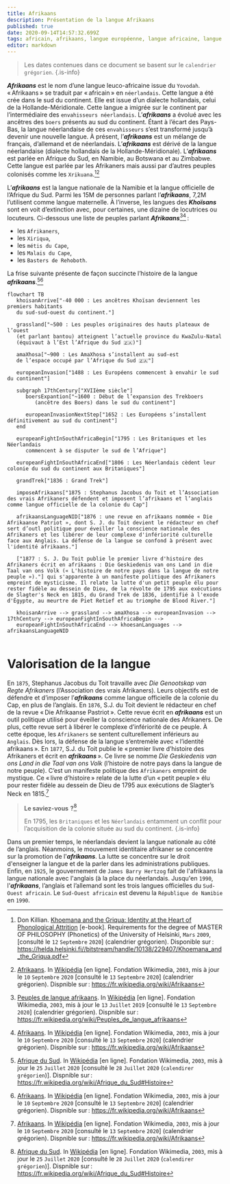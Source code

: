```yaml
---
title: Afrikaans
description: Présentation de la langue Afrikaans
published: true
date: 2020-09-14T14:57:32.699Z
tags: africain, afrikaans, langue européenne, langue africaine, langue leuco-africaine, langue euro-africaine, euro-africaine, euro-africain, leuco-africain, leuco-africaine, africaine, européenne, européen, stephanus, stephanus jacobus du toit, stephanus jacobus, du toit, jacobus
editor: markdown
---
```


> Les dates contenues dans ce document se basent sur le `calendrier grégorien`.
{.is-info}

***Afrikaans*** est le nom d’une langue leuco-africaine issue du `Yovodah`. « Afrikaans » se traduit par « africain » en `néerlandais`.
Cette langue a été crée dans le sud du continent. Elle est issue d’un dialecte hollandais, celui de la Hollande-Méridionale. Cette langue a imigrée sur le continent par l’intermédiaire des `envahisseurs néerlandais`. L’***afrikaans*** a évolué avec les ancêtres des `boers` présents au sud du continent. Étant à l’écart des Pays-Bas, la langue néerlandaise de ces `envahisseurs` s’est transformé jusqu’à devenir une nouvelle langue. À présent, l’***afrikaans*** est un mélange de français, d’allemand et de néerlandais. L’***afrikaans*** est dérivé de la langue néerlandaise (dialecte hollandais de la Hollande-Méridionale).
L’***afrikaans*** est parlée en Afrique du Sud, en Namibie, au Botswana et au Zimbabwe. Cette langue est parlée par les Afrikaners mais aussi par d’autres peuples colonisés comme les `Xrikuana`.[^12][^15]

L’***afrikaans*** est la langue nationale de la Namibie et la langue officielle de l’Afrique du Sud.
Parmi les 15M de personnes parlant l’***afrikaans***, 7,2M l’utilisent comme langue maternelle. À l’inverse, les langues des ***Khoïsans*** sont en voit d’extinction avec, pour certaines, une dizaine de locutrices ou locuteurs. Ci-dessous une liste de peuples parlant ***Afrikaans***[^1][^15] :

- les `Afrikaners`,
- les `Xiriqua`,
- les `métis du Cape`,
- les `Malais du Cape`,
- les `Basters de Rehoboth`.

La frise suivante présente de façon succincte l’histoire de la langue ***afrikaans***.[^4][^15]

```mermaid
flowchart TB
   khoisanArrive["-40 000 : Les ancêtres Khoïsan deviennent les premiers habitants
   du sud-sud-ouest du continent."]
   
   grassland["~500 : Les peuples originaires des hauts plateaux de l’ouest
   (et parlant bantou) atteignent l’actuelle province du KwaZulu-Natal
   (équivaut à l’Est l’Afrique du Sud 🇿🇦)"]
   
   amaXhosa["~900 : Les AmaXhosa s’installent au sud-est
   de l’espace occupé par l’Afrique du Sud 🇿🇦"]
   
   europeanInvasion["1488 : Les Européens commencent à envahir le sud du continent"]
   
   subgraph 17thCentury["XVIIème siècle"]
      boersExpantion["~1600 : Début de l’expansion des Trekboers
         (ancêtre des Boers) dans le sud du continent"]
      
      europeanInvasionNextStep["1652 : Les Européens s’installent définitivement au sud du continent"]
   end
   
   europeanFightInSouthAfricaBegin["1795 : Les Britaniques et les Néerlandais
      commencent à se disputer le sud de l’Afrique"]
   
   europeanFightInSouthAfricaEnd["1806 : Les Néerlandais cèdent leur colonie du sud du continent aux Britaniques"]
   
   grandTrek["1836 : Grand Trek"]
   
   imposeAfrikaans["1875 : Stephanus Jacobus du Toit et l’Association des vrais Afrikaners défendent et imposent l’afrikaans et l’anglais comme langue officielle de la colonie du Cap"]
   
   afrikaansLanguageNID["1876 : une revue en afrikaans nommée « Die Afrikaanse Patriot », dont S. J. du Toit devient le rédacteur en chef sert d’outl politique pour éveiller la conscience nationale des Afrikaners et les libérer de leur complexe d'infériorité culturelle face aux Anglais. La défense de la langue se confond à présent avec l'identité afrikaans."]
   
   ["1877 : S. J. Du Toit publie le premier livre d'histoire des Afrikaners écrit en afrikaans : Die Geskiedenis van ons Land in die Taal van ons Volk (« L'histoire de notre pays dans la langue de notre peuple »)."] qui s'apparente à un manifeste politique des Afrikaners empreint de mysticisme. Il relate la lutte d'un petit peuple élu pour rester fidèle au dessein de Dieu, de la révolte de 1795 aux exécutions de Slagter's Neck en 1815, du Grand Trek de 1836, identifié à l'exode d'Égypte, au meurtre de Piet Retief et au triomphe de Blood River."]
      
   khoisanArrive --> grassland --> amaXhosa --> europeanInvasion --> 17thCentury --> europeanFightInSouthAfricaBegin -->
   europeanFightInSouthAfricaEnd --> khoesanLanguages --> afrikaansLanguageNID
   
```

# Valorisation de la langue

En `1875`, Stephanus Jacobus du Toit travaille avec *Die Genootskap van Regte Afrikaners* (l’Association des vrais Afrikaners). Leurs objectifs est de défendre et d’imposer l’***afrikaans*** comme langue officielle de la colonie du Cap, en plus de l’anglais.
En `1876`, S.J. du Toit devient le rédacteur en chef de la revue « Die Afrikaanse Pastriot ». Cette revue écrit en ***afrikaans*** est un outil politique utilisé pour éveiller la conscience nationale des Afrikaners. De plus, cette revue sert à libérer le complexe d’infériorité de ce peuple. À cette époque, les `Afrikaners` se sentent culturellement inférieurs au `Anglais`. Dès lors, la défense de la langue s’entremèle avec « l’identité afrikaans ».
En `1877`, S.J. du Toit publie le « premier livre d’histoire des Afrikaners et écrit en ***afrikaans*** ». Ce livre se nomme *Die Geskiedenis van ons Land in die Taal van ons Volk* (l’histoire de notre pays dans la langue de notre peuple). C’est un manifeste politique des `Afrikaners` empreint de mystique. Ce « livre d’histoire » relate de la lutte d’un « petit peuple » élu pour rester fidèle au dessein de Dieu de 1795 aux exécutions de Slagter’s Neck en 1815.[^15]

> **Le saviez-vous  ?**[^4]
>
> En 1795, les `Britaniques` et les `Néerlandais` entamment un conflit pour l’acquisition de la colonie située au sud du continent.
{.is-info}

Dans un premier temps, le néerlandais devient la langue nationale au côté de l’anglais. Néanmoins, le mouvement identitaire afrikaner se concentre sur la promotion de l'***afrikaans***. La lutte se concentre sur le droit d'enseigner la langue et de la parler dans les administrations publiques. Enfin, en `1925`, le gouvernement de `James Barry Hertzog` fait de l'afrikaans la langue nationale avec l'anglais (à la place du néerlandais.
Jusqu'en `1990`, l'***afrikaans***, l’anglais et l’allemand sont les trois langues officielles du `Sud-Ouest africain`. Le `Sud-Ouest africain` est devenu la `République de Namibie` en `1990`.
      
[^1]: [Peuples de langue afrikaans](https://fr.wikipedia.org/wiki/Peuples_de_langue_afrikaans). In [Wikipédia](https://wikipedia.org) [en ligne]. Fondation Wikimedia, `2003`, mis à jour le `13` `Juillet` `2019` [consulté le `13` `Septembre` `2020`] (calendrier grégorien). Dispnible sur : https://fr.wikipedia.org/wiki/Peuples_de_langue_afrikaans

[^4]: [Afrique du Sud](https://fr.wikipedia.org/wiki/Afrique_du_Sud#Histoire). In [Wikipédia](https://wikipedia.org) [en ligne]. Fondation Wikimedia, `2003`, mis à jour le `25` `Juillet` `2020` [consulté le `28` `Juillet` `2020` (`calendirer grégorien`)]. Dispnible sur : https://fr.wikipedia.org/wiki/Afrique_du_Sud#Histoire

[^12]: Don Killian. [Khoemana and the Griqua: Identity at the Heart of Phonological Attrition](https://helda.helsinki.fi//bitstream/handle/10138/229407/Khoemana_and_the_Griqua.pdf) [e-book]. Requirements for the degree of MASTER OF PHILOSOPHY (Phonetics) of the University of Helsinki, `Mars` `2009`, [consulté le `12` `Septembre` `2020`] (calendrier grégorien). Disponible sur : https://helda.helsinki.fi//bitstream/handle/10138/229407/Khoemana_and_the_Griqua.pdf

[^15]: [Afrikaans](https://fr.wikipedia.org/wiki/Afrikaans). In [Wikipédia](https://wikipedia.org) [en ligne]. Fondation Wikimedia, `2003`, mis à jour le `10` `Septembre` `2020` [consulté le `13` `Septembre` `2020`] (calendrier grégorien). Dispnible sur : https://fr.wikipedia.org/wiki/Afrikaans
